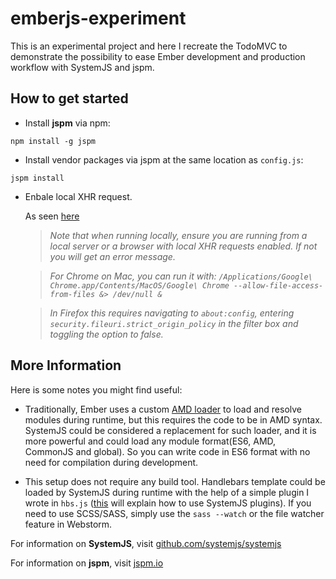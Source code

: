 emberjs-experiment
==================

This is an experimental project and here I recreate the TodoMVC to demonstrate the possibility to ease Ember development and production workflow with SystemJS and jspm.

How to get started
---

* Install **jspm** via npm:

```
npm install -g jspm
```

* Install vendor packages via jspm at the same location as `config.js`:

```
jspm install
```

* Enbale local XHR request.

   As seen [here](https://github.com/systemjs/systemjs#basic-configuration)

   > _Note that when running locally, ensure you are running from a local server or a browser with local XHR requests enabled. If not you will get an error message._

   > _For Chrome on Mac, you can run it with: `/Applications/Google\ Chrome.app/Contents/MacOS/Google\ Chrome --allow-file-access-from-files &> /dev/null &`_

   > _In Firefox this requires navigating to `about:config`, entering `security.fileuri.strict_origin_policy` in the filter box and toggling the option to false._


More Information
---

Here is some notes you might find useful:

* Traditionally, Ember uses a custom [AMD loader](https://github.com/stefanpenner/loader.js) to load and resolve modules during runtime, but this requires the code to be in AMD syntax. SystemJS could be considered a replacement for such loader, and it is more powerful and could load any module format(ES6, AMD, CommonJS and global). So you can write code in ES6 format with no need for compilation during development.

* This setup does not require any build tool. Handlebars template could be loaded by SystemJS during runtime with the help of a simple plugin I wrote in `hbs.js` ([this](https://github.com/systemjs/systemjs#plugins) will explain how to use SystemJS plugins). If you need to use SCSS/SASS, simply use the `sass --watch` or the file watcher feature in Webstorm.

For information on **SystemJS**, visit [github.com/systemjs/systemjs](https://github.com/systemjs/systemjs)

For information on **jspm**, visit [jspm.io](http://jspm.io/)


